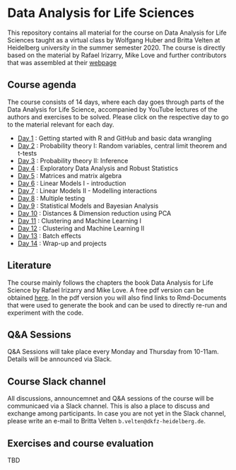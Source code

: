 # Data Analysis for Life Sciences 
This repository contains all material for the course on Data Analysis for Life Sciences taught as a virtual class by Wolfgang Huber and Britta Velten at Heidelberg university in the summer semester 2020. The course is directly based on the material by Rafael Irizarry, Mike Love and further contributors that was assembled at their [webpage](https://rafalab.github.io/pages/harvardx.html)

## Course agenda
The course consists of 14 days, where each day goes through parts of the Data Analysis for Life Science, accompanied by YouTube lectures of the authors and exercises to be solved. Please click on the respective day to go to the material relevant for each day.

* [Day 1](day1/) :  Getting started with R and GitHub and basic data wrangling
* [Day 2](day2/) : Probability theory I: Random variables, central limit theorem and t-tests 
* [Day 3](day3/) : Probability theory II: Inference
* [Day 4](day4/) : Exploratory Data Analysis and Robust Statistics
* [Day 5](day5/) : Matrices and matrix algebra
* [Day 6](day6/) : Linear Models I - introduction
* [Day 7](day7/) : Linear Models II - Modelling interactions
* [Day 8](day8/) : Multiple testing
* [Day 9](day9/) : Statistical Models and Bayesian Analysis 
* [Day 10](day10/) :  Distances & Dimension reduction using PCA
* [Day 11](day11/) : Clustering and Machine Learning I 
* [Day 12](day12/) : Clustering and Machine Learning II
* [Day 13](day13/) : Batch effects
* [Day 14](day14/) : Wrap-up and projects

## Literature
The course mainly follows the chapters the book Data Analysis for Life Science by Rafael Irizarry and Mike Love. A free pdf version can be obtained [here](https://leanpub.com/dataanalysisforthelifesciences). In the pdf version you will also find links to Rmd-Documents that were used to generate the book and can be used to directly re-run and experiment with the code.

## Q&A Sessions
Q&A Sessions will take place every Monday and Thursday from 10-11am.
Details will be announced via Slack.

## Course Slack channel
All discussions, announcemnet and Q&A sessions of the course will be communicaed via a Slack channel. This is also a place to discuss and exchange among participants. In case you are not yet in the Slack channel, please write an e-mail to Britta Velten `b.velten@dkfz-heidelberg.de`.

## Exercises and course evaluation
TBD
